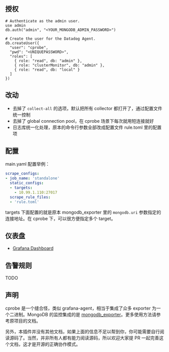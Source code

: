 ## 授权

```
# Authenticate as the admin user.
use admin
db.auth("admin", "<YOUR_MONGODB_ADMIN_PASSWORD>")

# Create the user for the Datadog Agent.
db.createUser({
  "user": "cprobe",
  "pwd": "<UNIQUEPASSWORD>",
  "roles": [
    { role: "read", db: "admin" },
    { role: "clusterMonitor", db: "admin" },
    { role: "read", db: "local" }
  ]
})
```

## 改动

- 去掉了 `collect-all` 的选项，默认把所有 collector 都打开了，通过配置文件统一控制
- 去掉了 global connection pool，在 cprobe 场景下每次就用短连接就好
- 日志库统一化处理，原本的命令行参数全部改成配置文件 rule.toml 里的配置项

## 配置

main.yaml 配置举例：

```yaml
scrape_configs:
- job_name: 'standalone'
  static_configs:
  - targets:
    - 10.99.1.110:27017
  scrape_rule_files:
  - 'rule.toml'
```

targets 下面配置的就是原本 mongodb_exporter 里的 `mongodb.uri` 参数指定的连接地址。在 cprobe 下，可以很方便指定多个 target。

## 仪表盘

- [Grafana Dashboard](./dash/grafana_mongodb_01.json)

## 告警规则

TODO

## 声明

cprobe 是一个缝合怪，类似 grafana-agent，相当于集成了众多 exporter 为一个二进制。MongoDB 的监控集成的是 [mongodb_exporter](https://github.com/percona/mongodb_exporter)。更多使用方法请参考原项目的文档。

另外，本插件并没有其他文档，如果上面的信息不足以帮到你，你可能需要自行阅读源码了。当然，并非所有人都有能力阅读源码，所以欢迎大家提 PR 一起完善这个文档，这才是开源的正确协作模式。
